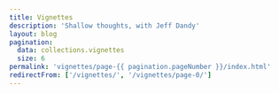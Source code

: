 ```yaml
---
title: Vignettes
description: 'Shallow thoughts, with Jeff Dandy'
layout: blog
pagination:
  data: collections.vignettes
  size: 6
permalink: 'vignettes/page-{{ pagination.pageNumber }}/index.html'
redirectFrom: ['/vignettes/', '/vignettes/page-0/']
---
```


